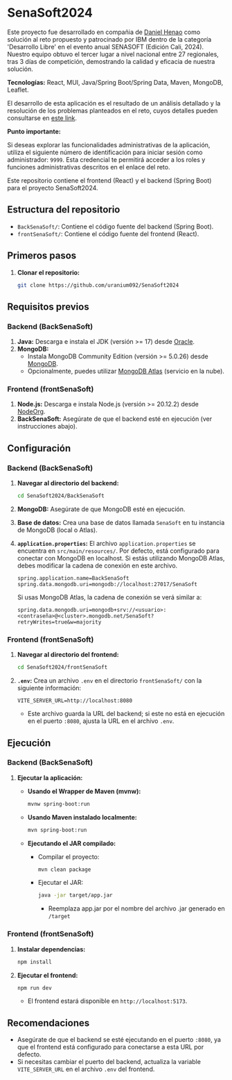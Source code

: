 # SenaSoft2024

Este proyecto fue desarrollado en compañia de [Daniel Henao](https://github.com/VenaoX69) como solución al reto propuesto y patrocinado por IBM dentro de la categoría 'Desarrollo Libre' en el evento anual SENASOFT (Edición Cali, 2024). Nuestro equipo obtuvo el tercer lugar a nivel nacional entre 27 regionales, tras 3 días de competición, demostrando la calidad y eficacia de nuestra solución.

**Tecnologías:** React, MUI, Java/Spring Boot/Spring Data, Maven, MongoDB, Leaflet.

El desarrollo de esta aplicación es el resultado de un análisis detallado y la resolución de los problemas planteados en el reto, cuyos detalles pueden consultarse en [este link](https://drive.google.com/file/d/1f2brAkReuinyZOcCo8WXShZaNO01Ej9R/view).

**Punto importante:**

Si deseas explorar las funcionalidades administrativas de la aplicación, utiliza el siguiente número de identificación para iniciar sesión como administrador: `9999`. Esta credencial te permitirá acceder a los roles y funciones administrativas descritos en el enlace del reto.

Este repositorio contiene el frontend (React) y el backend (Spring Boot) para el proyecto SenaSoft2024.

## Estructura del repositorio

* `BackSenaSoft/`: Contiene el código fuente del backend (Spring Boot).
* `frontSenaSoft/`: Contiene el código fuente del frontend (React).

## Primeros pasos

1.  **Clonar el repositorio:**

    ```bash
    git clone https://github.com/uranium092/SenaSoft2024
    ```

## Requisitos previos

### Backend (BackSenaSoft)

1.  **Java:** Descarga e instala el JDK (versión >= 17) desde [Oracle](https://www.oracle.com/java/technologies/javase/jdk17-archive-downloads.html).
2.  **MongoDB:**
    * Instala MongoDB Community Edition (versión >= 5.0.26) desde [MongoDB](https://www.mongodb.com/try/download/community).
    * Opcionalmente, puedes utilizar [MongoDB Atlas](https://www.mongodb.com/atlas/database) (servicio en la nube).

### Frontend (frontSenaSoft)

1.  **Node.js:** Descarga e instala Node.js (versión >= 20.12.2) desde [NodeOrg](https://nodejs.org/en/download).
2.  **BackSenaSoft:** Asegúrate de que el backend esté en ejecución (ver instrucciones abajo).

## Configuración

### Backend (BackSenaSoft)

1.  **Navegar al directorio del backend:**

    ```bash
    cd SenaSoft2024/BackSenaSoft
    ```

2.  **MongoDB:** Asegúrate de que MongoDB esté en ejecución.
3.  **Base de datos:** Crea una base de datos llamada `SenaSoft` en tu instancia de MongoDB (local o Atlas).
4.  **`application.properties`:** El archivo `application.properties` se encuentra en `src/main/resources/`. Por defecto, está configurado para conectar con MongoDB en localhost. Si estás utilizando MongoDB Atlas, debes modificar la cadena de conexión en este archivo.

    ```properties
    spring.application.name=BackSenaSoft
    spring.data.mongodb.uri=mongodb://localhost:27017/SenaSoft
    ```

    Si usas MongoDB Atlas, la cadena de conexión se verá similar a:

    ```properties
    spring.data.mongodb.uri=mongodb+srv://<usuario>:<contraseña>@<cluster>.mongodb.net/SenaSoft?retryWrites=true&w=majority
    ```

### Frontend (frontSenaSoft)

1.  **Navegar al directorio del frontend:**

    ```bash
    cd SenaSoft2024/frontSenaSoft
    ```

2.  **`.env`:** Crea un archivo `.env` en el directorio `frontSenaSoft/` con la siguiente información:

    ```properties
    VITE_SERVER_URL=http://localhost:8080
    ```

    * Este archivo guarda la URL del backend; si este no está en ejecución en el puerto `:8080`, ajusta la URL en el archivo `.env`.

## Ejecución

### Backend (BackSenaSoft)

1.  **Ejecutar la aplicación:**

    * **Usando el Wrapper de Maven (mvnw):**

        ```bash
        mvnw spring-boot:run
        ```

    * **Usando Maven instalado localmente:**

        ```bash
        mvn spring-boot:run
        ```

    * **Ejecutando el JAR compilado:**

        * Compilar el proyecto:

            ```bash
            mvn clean package
            ```

        * Ejecutar el JAR:

            ```bash
            java -jar target/app.jar
            ```
            * Reemplaza app.jar por el nombre del archivo .jar generado en `/target`

### Frontend (frontSenaSoft)

1.  **Instalar dependencias:**

    ```bash
    npm install
    ```

2.  **Ejecutar el frontend:**

    ```bash
    npm run dev
    ```

    * El frontend estará disponible en `http://localhost:5173`.

## Recomendaciones

* Asegúrate de que el backend se esté ejecutando en el puerto `:8080`, ya que el frontend está configurado para conectarse a esta URL por defecto.
* Si necesitas cambiar el puerto del backend, actualiza la variable `VITE_SERVER_URL` en el archivo `.env` del frontend.
